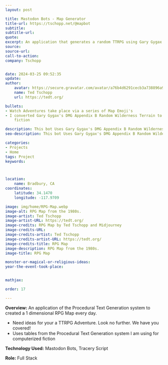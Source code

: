 ```yaml
---
layout: post

title: Mastodon Bots - Map Generator
title-url: https://tschopp.net/@mapbot
subtitle:
subtitle-url:
quote:
excerpt: An application that generates a random TTRPG using Gary Gygax's DMG Appendix B-Random Wilderness Terrain.
source:
source-url:
call-to-action:
company: Tschopp


date: 2024-03-25 09:52:35
update:
author:
    avatar: https://secure.gravatar.com/avatar/a76b4d6291cecb3a738896a971bfb903?s=512&d=mp&r=g
    name: Ted Tschopp
    url: https://tedt.org/

bullets:
- Watch Adventures take place via a series of Map Emoji's
- I converted Gary Gygax's DMG Appendix B Random Wilderness Terrain to use the Procedural Text Generation system I am using for computerized
    fiction

description: This bot Uses Gary Gygax's DMG Appendix B Random Wilderness Terrain to create a simple TTRPG map that moves from one place to another passing through various biomes.
seo-description: This bot Uses Gary Gygax's DMG Appendix B Random Wilderness Terrain to create a simple TTRPG map that moves from one place to another passing through various biomes.

categories: 
- Projects
- Home
tags: Project
keywords:



location:
    name: Bradbury, CA
coordinates:
    latitude: 34.1470
    longitude: -117.9709

image: img/home/RPG-Map.webp
image-alt: RPG Map from the 1980s.
image-artist: Ted Tschopp
image-artist-URL: https://tedt.org/
image-credits: RPG Map by Ted Tschopp and Midjourney
image-credits-URL:
image-credits-artist: Ted Tschopp
image-credits-artist-URL: https://tedt.org/
image-credits-title: RPG Map
image-description: RPG Map from the 1980s.
image-title: RPG Map

monster-or-magical-or-religious-ideas:
year-the-event-took-place:


mathjax:

order: 17

---
```


**Overview:** An application of the Procedural Text Generation system to created a 1 dimensional RPG Map every day.

* Need ideas for your a TTRPG Adventure. Look no further. We have you covered!
* Uses tables from the Procedural Text Generation system I am using for computerized fiction

**Technology Used:** Mastodon Bots, Tracery Script

**Role:** Full Stack
